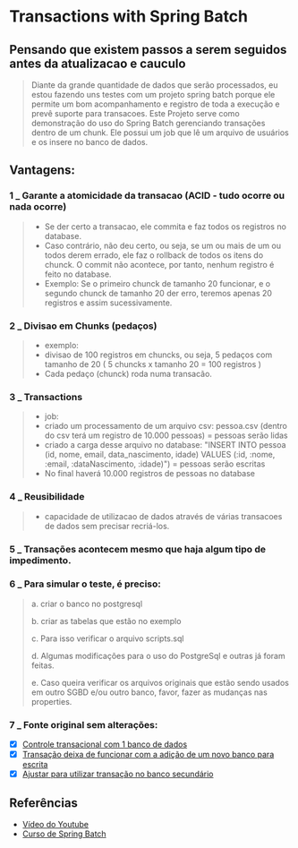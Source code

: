# Transactions with Spring Batch

## Pensando que existem passos a serem seguidos antes da atualizacao e cauculo
> Diante da grande quantidade de dados que serão processados, eu estou fazendo uns testes com um projeto spring batch
porque ele permite um bom acompanhamento e registro de toda a execução e prevê suporte para transacoes. Este Projeto serve como demonstração do uso do Spring Batch
gerenciando transações dentro de um chunk. Ele possui um job que lê um arquivo de usuários e os insere no banco de dados.

## Vantagens:

### 1 _ Garante a atomicidade da transacao (ACID - tudo ocorre ou nada ocorre)
> - Se der certo a transacao, ele commita e faz todos os registros no database.
> - Caso contrário, não deu certo, ou seja, se um ou mais de um ou todos derem errado, ele faz o rollback de todos os itens do chunck. O commit não acontece, por tanto,
  nenhum registro é feito no database.
> - Exemplo:
  Se o primeiro chunck de tamanho 20 funcionar, e o segundo chunck de tamanho 20 der erro, teremos apenas 20 registros e assim sucessivamente.



### 2 _ Divisao em Chunks (pedaços)
> - exemplo:
> -  divisao de 100 registros em chuncks, ou seja,  5 pedaços com tamanho de 20 ( 5 chuncks x tamanho 20 = 100 registros )
> - Cada pedaço (chunck) roda numa transacão.



### 3 _ Transactions

> - job:
>- criado um processamento de um arquivo csv: pessoa.csv (dentro do csv terá um registro de 10.000 pessoas) = pessoas serão lidas
>- criado a carga desse arquivo no database: "INSERT INTO pessoa (id, nome, email, data_nascimento, idade)
  VALUES (:id, :nome, :email, :dataNascimento, :idade)") = pessoas serão escritas
>- No final haverá 10.000 registros de pessoas no database


### 4 _  Reusibilidade
> - capacidade de utilizacao de dados através de várias transacoes de dados sem precisar recriá-los.


### 5 _ Transações acontecem mesmo que haja algum tipo de impedimento.


### 6 _ Para simular o teste, é preciso:

> a. criar o banco no postgresql
> 
> b. criar as tabelas que estão no exemplo
> 
> c. Para isso verificar o arquivo scripts.sql
>
> d. Algumas modificações para o uso do PostgreSql e outras já foram feitas.
> 
> e. Caso queira verificar os arquivos originais que estão sendo usados em outro SGBD e/ou outro banco, favor,
fazer as mudanças nas properties.

### 7 _ Fonte original sem alterações:

- [x] [Controle transacional com 1 banco de dados](https://github.com/giuliana-bezerra/sb-transactions/tree/v1.0)
- [x] [Transação deixa de funcionar com a adição de um novo banco para escrita](https://github.com/giuliana-bezerra/sb-transactions/tree/v2.0)
- [x] [Ajustar para utilizar transação no banco secundário](https://github.com/giuliana-bezerra/sb-transactions/tree/v3.0)

## Referências

- [Vídeo do Youtube](https://youtu.be/iZXYG7fM8jI)
- [Curso de Spring Batch](https://www.udemy.com/course/curso-para-desenvolvimento-de-jobs-com-spring-batch/?referralCode=8743E206FA9240686B20)
